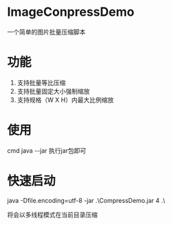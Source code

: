 # ImageConpressDemo
一个简单的图片批量压缩脚本

# 功能
1. 支持批量等比压缩
2. 支持批量固定大小强制缩放
3. 支持规格（W X H）内最大比例缩放

# 使用
cmd java --jar 执行jar包即可

# 快速启动
java -Dfile.encoding=utf-8 -jar .\CompressDemo.jar 4 .\

将会以多线程模式在当前目录压缩
